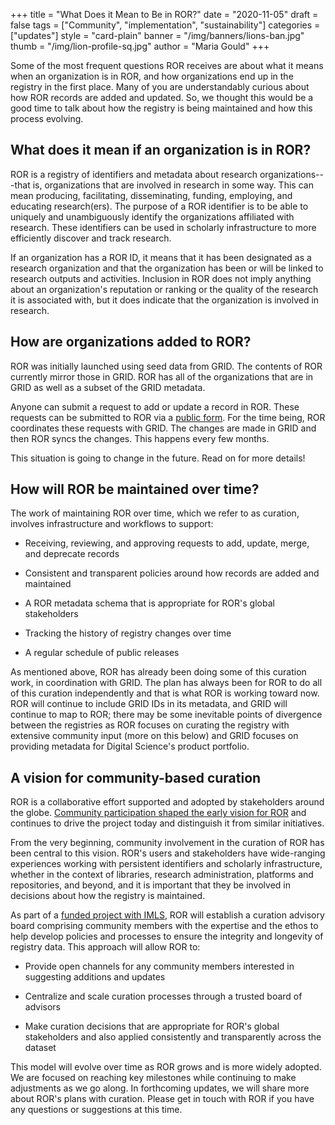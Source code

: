 +++
title = "What Does it Mean to Be in ROR?"
date = "2020-11-05"
draft = false
tags = ["Community", "implementation", "sustainability"]
categories = ["updates"]
style = "card-plain"
banner = "/img/banners/lions-ban.jpg"
thumb = "/img/lion-profile-sq.jpg"
author = "Maria Gould"
+++

Some of the most frequent questions ROR receives are about what it means when an organization is in ROR, and how organizations end up in the registry in the first place. Many of you are understandably curious about how ROR records are added and updated. So, we thought this would be a good time to talk about how the registry is being maintained and how this process evolving.

## What does it mean if an organization is in ROR?

ROR is a registry of identifiers and metadata about research organizations---that is, organizations that are involved in research in some way. This can mean producing, facilitating, disseminating, funding, employing, and educating research(ers). The purpose of a ROR identifier is to be able to uniquely and unambiguously identify the organizations affiliated with research. These identifiers can be used in scholarly infrastructure to more efficiently discover and track research.

If an organization has a ROR ID, it means that it has been designated as a research organization and that the organization has been or will be linked to research outputs and activities. Inclusion in ROR does not imply anything about an organization's reputation or ranking or the quality of the research it is associated with, but it does indicate that the organization is involved in research.

## How are organizations added to ROR? 

ROR was initially launched using seed data from GRID. The contents of ROR currently mirror those in GRID. ROR has all of the organizations that are in GRID as well as a subset of the GRID metadata.

Anyone can submit a request to add or update a record in ROR. These requests can be submitted to ROR via a [public form](https://ror.org/curation). For the time being, ROR coordinates these requests with GRID. The changes are made in GRID and then ROR syncs the changes. This happens every few months.

This situation is going to change in the future. Read on for more details!

## How will ROR be maintained over time?

The work of maintaining ROR over time, which we refer to as curation, involves infrastructure and workflows to support:

-   Receiving, reviewing, and approving requests to add, update, merge, and deprecate records

-   Consistent and transparent policies around how records are added and maintained

-   A ROR metadata schema that is appropriate for ROR's global stakeholders

-   Tracking the history of registry changes over time

-   A regular schedule of public releases

As mentioned above, ROR has already been doing some of this curation work, in coordination with GRID. The plan has always been for ROR to do all of this curation independently and that is what ROR is working toward now. ROR will continue to include GRID IDs in its metadata, and GRID will continue to map to ROR; there may be some inevitable points of divergence between the registries as ROR focuses on curating the registry with extensive community input (more on this below) and GRID focuses on providing metadata for Digital Science's product portfolio.

## A vision for community-based curation

ROR is a collaborative effort supported and adopted by stakeholders around the globe. [Community participation shaped the early vision for ROR](https://ror.org/about#history) and continues to drive the project today and distinguish it from similar initiatives.

From the very beginning, community involvement in the curation of ROR has been central to this vision. ROR's users and stakeholders have wide-ranging experiences working with persistent identifiers and scholarly infrastructure, whether in the context of libraries, research administration, platforms and repositories, and beyond, and it is important that they be involved in decisions about how the registry is maintained.

As part of a [funded project with IMLS](https://www.imls.gov/grants/awarded/lg-246305-ols-20), ROR will establish a curation advisory board comprising community members with the expertise and the ethos to help develop policies and processes to ensure the integrity and longevity of registry data. This approach will allow ROR to: 

-   Provide open channels for any community members interested in suggesting additions and updates

-   Centralize and scale curation processes through a trusted board of advisors

-   Make curation decisions that are appropriate for ROR's global stakeholders and also applied consistently and transparently across the dataset

This model will evolve over time as ROR grows and is more widely adopted. We are focused on reaching key milestones while continuing to make adjustments as we go along.  In forthcoming updates, we will share more about ROR's plans with curation. Please get in touch with ROR if you have any questions or suggestions at this time.
